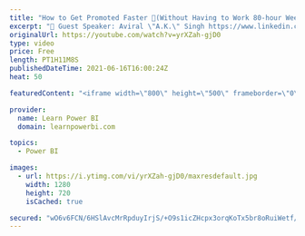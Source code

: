 ```yaml
---
title: "How to Get Promoted Faster 🚀(Without Having to Work 80-hour Weeks!) #TalkPowerBI"
excerpt: "👤 Guest Speaker: Aviral \"A.K.\" Singh https://www.linkedin.com/in/aksingh-gm  00:00:00 Intro 00:03:00 Speaker Introduction 00:06:09 Legal Disclaimer 00:07:23 Why do you wish to get promoted? Which is important to you? 00:12:19 Drivers for a faster promotion 00:15:18 Organization Type 00:18:08 Boss &"
originalUrl: https://youtube.com/watch?v=yrXZah-gjD0
type: video
price: Free
length: PT1H11M8S
publishedDateTime: 2021-06-16T16:00:24Z
heat: 50

featuredContent: "<iframe width=\"800\" height=\"500\" frameborder=\"0\" src=\"https://www.youtube.com/embed/yrXZah-gjD0\" allow=\"accelerometer; autoplay; encrypted-media; gyroscope; picture-in-picture\" allowfullscreen></iframe>"

provider:
  name: Learn Power BI
  domain: learnpowerbi.com

topics:
  - Power BI

images:
  - url: https://i.ytimg.com/vi/yrXZah-gjD0/maxresdefault.jpg
    width: 1280
    height: 720
    isCached: true

secured: "wO6v6FCN/6HSlAvcMrRpduyIrjS/+O9s1icZHcpx3orqKoTx5br8oRuiWetf/+MsGCkTyj9y5oyCVRFcHEWXMfElYNvdzz9DRNN2KD7+hCv8QzrImK/mEtcjoptHy65m7pPMrdNvCx99N8DtgAtasYMpmPglJeSuM2v9PNMgpx9HZ3qfxtTkIOThq2SgyJM6ne6RHd/F97glFm5QEc1NKLxzITo66ToVuYmQ2/tVdCssbM33BCJ6Vg6gHaT3vdXSpckdPLYrDm1CzyyTR0Klyx7FoDEmEVTP60uKQtwFu6hYqcfVdKto7yQGuiobjZT64+BRmwzURKt4p+y74ltAxXKUZ+vBxZsWAZBfzCj8Ta+S7Hj68vcuXebeXH6o1R5/mioWlXj1UcEyHO2G3gww2MiPYBS3lELsH/YywJrh1Bc=;qaydccDPlHyfoFykVwTCsw=="
---
```


